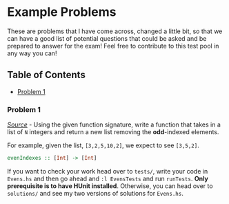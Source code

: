 # Example Problems

These are problems that I have come across, changed a little bit, so that
we can have a good list of potential questions that could be asked and be
prepared to answer for the exam! Feel free to contribute to this test
pool in any way you can!

## Table of Contents
- [Problem 1](#problem-1)


### Problem 1
[*Source*](https://www.hackerrank.com/challenges/fp-filter-positions-in-a-list) - 
Using the given function signature, write a function that takes in a
list of `N` integers and return a new list removing the **odd**-indexed
elements.

For example, given the list, `[3,2,5,10,2]`, we expect to see `[3,5,2]`.
```haskell
evenIndexes :: [Int] -> [Int]
```

If you want to check your work head over to `tests/`, write your code in
`Evens.hs` and then go ahead and `:l EvensTests` and run `runTests`.
**Only prerequisite is to have HUnit installed**. Otherwise, you can head over
to `solutions/` and see my two versions of solutions for `Evens.hs`.
